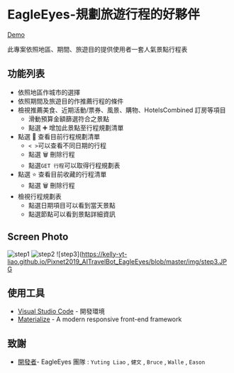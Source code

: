 # EagleEyes-規劃旅遊行程的好夥伴

[Demo](https://kelly-yt-liao.github.io/Pixnet2019_AITravelBot_EagleEyes)

此專案依照地區、期間、旅遊目的提供使用者一套人氣景點行程表

## 功能列表

- 依照地區作城市的選擇
- 依照期間及旅遊目的作推薦行程的條件
- 檢視推薦美食、近期活動/票券、風景、購物、HotelsCombined 訂房等項目
  - 滑動預算金額篩選符合之景點
  - 點選 :heavy_plus_sign: 增加此景點至行程規劃清單
- 點選 📑 查看目前行程規劃清單
  - `< >`可以查看不同日期的行程
  - 點選 :wastebasket: 刪除行程
  - 點選`GET 行程`可以取得行程規劃表
- 點選 :star: 查看目前收藏的行程清單
  - 點選 :wastebasket: 刪除行程
- 檢視行程規劃表
  - 點選日期項目可以看到當天景點
  - 點選節點可以看到景點詳細資訊

## Screen Photo

![step1](https://kelly-yt-liao.github.io/Pixnet2019_AITravelBot_EagleEyes/blob/master/img/step1.JPG)
![step2](https://kelly-yt-liao.github.io/Pixnet2019_AITravelBot_EagleEyes/blob/master/img/step2.JPG)
![step3](https://kelly-yt-liao.github.io/Pixnet2019_AITravelBot_EagleEyes/blob/master/img/step3.JPG

## 使用工具

- [Visual Studio Code](https://visualstudio.microsoft.com/zh-hant/) - 開發環境
- [Materialize](https://materializecss.com/) - A modern responsive front-end framework

## 致謝

- [開發者](https://github.com/kelly-yt-liao/Pixnet2019_AITravelBot_EagleEyes)- EagleEyes 團隊 : `Yuting Liao` , `健文` , `Bruce` , `Walle` , `Eason`
